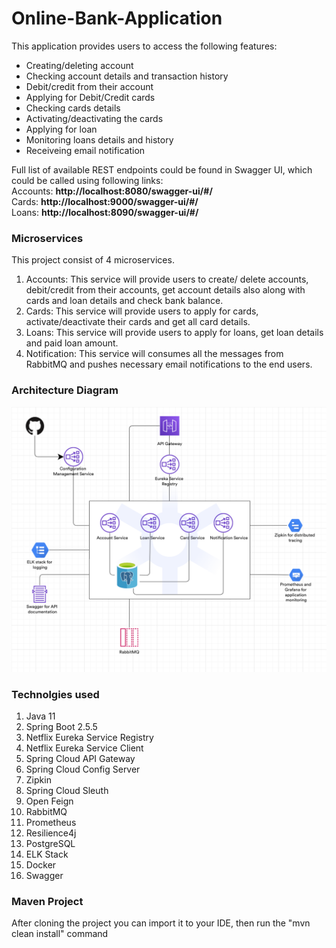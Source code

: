 # Online-Bank-Application
This application provides users to access the following features:  
- Creating/deleting account  
- Checking account details and transaction history   
- Debit/credit from their account  
- Applying for Debit/Credit cards   
- Checking cards details  
- Activating/deactivating the cards  
- Applying for loan    
- Monitoring loans details and history  
- Receiveing email notification  

Full list of available REST endpoints could be found in Swagger UI, which could be called using following links:  
Accounts: **http://localhost:8080/swagger-ui/#/**  
Cards: **http://localhost:9000/swagger-ui/#/**  
Loans: **http://localhost:8090/swagger-ui/#/**


### Microservices  
This project consist of 4 microservices.  
1) Accounts: This service will provide users to create/ delete accounts, debit/credit from their accounts, get account details also along with cards and loan details
 and check bank balance.  
2) Cards: This service will provide users to apply for cards, activate/deactivate their cards and get all card details.  
3) Loans: This service will provide users to apply for loans, get loan details and paid loan amount.  
4) Notification: This service will consumes all the messages from RabbitMQ and pushes necessary email notifications to the end users.

### Architecture Diagram
<img src="images/Project Architecture Diagram.png" >

### Technolgies used
1) Java 11  
2) Spring Boot 2.5.5  
3) Netflix Eureka Service Registry  
4) Netflix Eureka Service Client  
5) Spring Cloud API Gateway  
6) Spring Cloud Config Server  
7) Zipkin  
8) Spring Cloud Sleuth  
9) Open Feign  
10) RabbitMQ  
11) Prometheus  
12) Resilience4j
13) PostgreSQL  
14) ELK Stack  
15) Docker  
16) Swagger  

### Maven Project  
After cloning the project you can import it to your IDE, then run the "mvn clean install" command  

